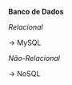 <strong>Banco de Dados</strong>

<i>Relacional</i>
<p>-> MySQL</p>

<i>Não-Relacional</i>
<p>-> NoSQL </p>

